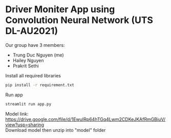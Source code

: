 # Driver Moniter App using Convolution Neural Network (UTS DL-AU2021)

Our group have 3 members:
* Trung Duc Nguyen (me)
* Hailey Nguyen
* Prakrit Sethi

Install all required libraries
```bash
pip install -r requirement.txt
```

Run app
```bash
streamlit run app.py
```

Model link: https://drive.google.com/file/d/1EwuIRp64hTGq4Lwm2CDKeJKAfRmGBiuV/view?usp=sharing  
Download model then unzip into "model" folder
